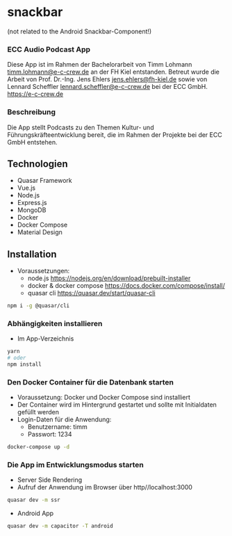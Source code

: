 # snackbar  
(not related to the Android Snackbar-Component!)

### ECC Audio Podcast App

Diese App ist im Rahmen der Bachelorarbeit von Timm Lohmann <timm.lohmann@e-c-crew.de> an der FH Kiel entstanden.
Betreut wurde die Arbeit von Prof. Dr.-Ing. Jens Ehlers <jens.ehlers@fh-kiel.de>
sowie von Lennard Scheffler <lennard.scheffler@e-c-crew.de> bei der ECC GmbH. <https://e-c-crew.de>

### Beschreibung

Die App stellt Podcasts zu den Themen Kultur- und Führungskräfteentwicklung bereit, die im Rahmen der Projekte bei der ECC GmbH entstehen.

## Technologien

- Quasar Framework
- Vue.js
- Node.js
- Express.js
- MongoDB
- Docker
- Docker Compose
- Material Design


## Installation
- Voraussetzungen:
  - node.js <https://nodejs.org/en/download/prebuilt-installer>
  - docker & docker compose <https://docs.docker.com/compose/install/>
  - quasar cli <https://quasar.dev/start/quasar-cli>
```bash
npm i -g @quasar/cli
```

### Abhängigkeiten installieren
- Im App-Verzeichnis
```bash
yarn
# oder
npm install
```

### Den Docker Container für die Datenbank starten
- Voraussetzung: Docker und Docker Compose sind installiert
- Der Container wird im Hintergrund gestartet und sollte mit Initialdaten gefüllt werden
- Login-Daten für die Anwendung:
  - Benutzername: timm
  - Passwort: 1234
```bash
docker-compose up -d
```

### Die App im Entwicklungsmodus starten
- Server Side Rendering
- Aufruf der Anwendung im Browser über http//localhost:3000
```bash
quasar dev -m ssr
```
- Android App
```bash
quasar dev -m capacitor -T android
``` 
